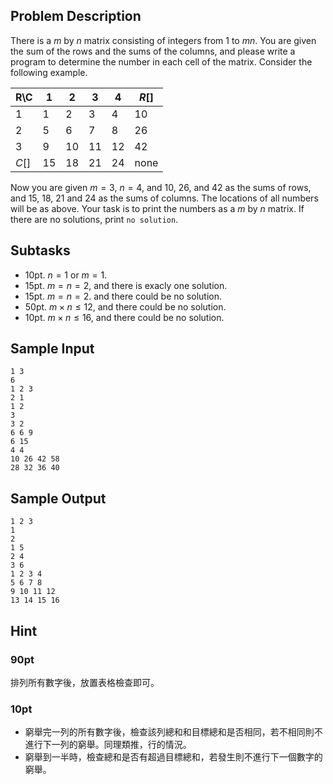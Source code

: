 ## Problem Description ##

There is a $m$ by $n$ matrix consisting of integers from 1 to $mn$. You are given the sum of the rows and the sums of the columns, and please write a program to determine the number in each cell of the matrix. Consider the following example.

|R\C| 1 | 2 | 3 | 4 | $R[]$|
|---|---|---|---|---|------|
| 1 | 1 | 2 | 3 | 4 |  10  |
| 2 | 5 | 6 | 7 | 8 |  26  |
| 3 | 9 | 10| 11| 12|  42  |
|$C[]$| 15 | 18 | 21 | 24 | none|

Now you are given $m = 3$, $n = 4$, and $10$, $26$, and $42$ as the sums of rows, and $15$, $18$, $21$ and $24$ as the sums of columns. The locations of all numbers will be as above. Your task is to print the numbers as a $m$ by $n$ matrix. If there are no solutions, print `no solution`.

## Subtasks ##

* 10pt. $n = 1$ or $m = 1$.
* 15pt. $m = n = 2$, and there is exacly one solution.
* 15pt. $m = n = 2$. and there could be no solution.
* 50pt. $m \times n \le 12$, and there could be no solution.
* 10pt. $m \times n \le 16$, and there could be no solution.

## Sample Input ##

```
1 3
6
1 2 3
2 1
1 2
3
3 2
6 6 9
6 15
4 4
10 26 42 58
28 32 36 40
```

## Sample Output ##

```
1 2 3
1
2
1 5
2 4
3 6
1 2 3 4
5 6 7 8
9 10 11 12
13 14 15 16
```

## Hint ##

### 90pt ###

排列所有數字後，放置表格檢查即可。

### 10pt ###
* 窮舉完一列的所有數字後，檢查該列總和和目標總和是否相同，若不相同則不進行下一列的窮舉。同理類推，行的情況。
* 窮舉到一半時，檢查總和是否有超過目標總和，若發生則不進行下一個數字的窮舉。